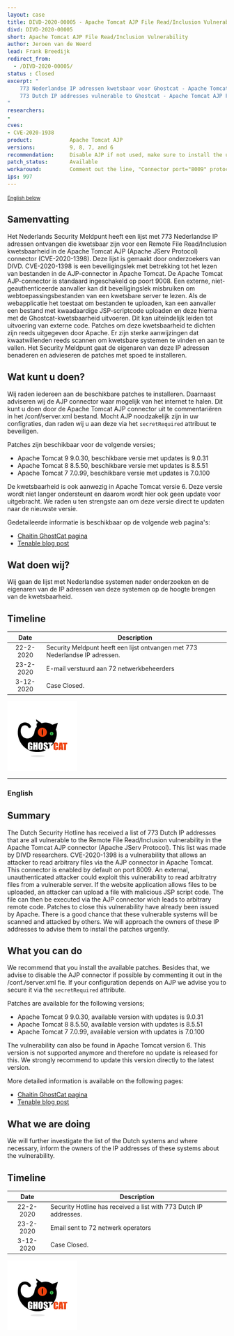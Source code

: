 ```yaml
---
layout: case
title: DIVD-2020-00005 - Apache Tomcat AJP File Read/Inclusion Vulnerability
divd: DIVD-2020-00005
short: Apache Tomcat AJP File Read/Inclusion Vulnerability
author: Jeroen van de Weerd
lead: Frank Breedijk
redirect_from:
  - /DIVD-2020-00005/
status : Closed
excerpt: "
	773 Nederlandse IP adressen kwetsbaar voor Ghostcat - Apache Tomcat AJP File Read/Inclusion Vulnerability /
	773 Dutch IP addresses vulnerable to Ghostcat - Apache Tomcat AJP File Read / Inclusion Vulnerability
"
researchers:
-
cves:
- CVE-2020-1938
product:        	Apache Tomcat AJP
versions:       	9, 8, 7, and 6
recommendation: 	Disable AJP if not used, make sure to install the update
patch_status:	 	Available
workaround:			Comment out the line, "Connector port="8009" protocol="AJP/1.3" redirectPort=8443"
ips: 997
---
```

<p>
	<small><a href='{{ page.url }}#english'>English below</a></small>
</p>

## Samenvatting

Het Nederlands Security Meldpunt heeft een lijst met 773 Nederlandse IP adressen ontvangen die kwetsbaar zijn voor een Remote File Read/Inclusion kwetsbaarheid in de Apache Tomcat AJP (Apache JServ Protocol) connector (CVE-2020-1398). Deze lijst is gemaakt door onderzoekers van DIVD. CVE-2020-1398 is een beveiligingslek met betrekking tot het lezen van bestanden in de AJP-connector in Apache Tomcat. De Apache Tomcat AJP-connector is standaard ingeschakeld op poort 9008. Een externe, niet-geauthenticeerde aanvaller kan dit beveiligingslek misbruiken om webtoepassingsbestanden van een kwetsbare server te lezen. Als de webapplicatie het toestaat om bestanden te uploaden, kan een aanvaller een bestand met kwaadaardige JSP-scriptcode uploaden en deze hierna met de Ghostcat-kwetsbaarheid uitvoeren. Dit kan uiteindelijk leiden tot uitvoering van externe code. Patches om deze kwetsbaarheid te dichten zijn reeds uitgegeven door Apache.
Er zijn sterke aanwijzingen dat kwaatwillenden reeds scannen om kwetsbare systemen te vinden en aan te vallen. Het Security Meldpunt gaat de eigenaren van deze IP adressen benaderen en advieseren de patches met spoed te installeren.

## Wat kunt u doen?

Wij raden iedereen aan de beschikbare patches te installeren. Daarnaast adviseren wij de AJP connector waar mogelijk van het internet te halen. Dit kunt u doen door de Apache Tomcat AJP connector uit te commentariëren in het /conf/server.xml bestand. Mocht AJP noodzakelijk zijn in uw configraties, dan raden wij u aan deze via het `secretRequired` attribuut te beveiligen.

Patches zijn beschikbaar voor de volgende versies;
* Apache Tomcat 9	9.0.30, beschikbare versie met updates is 9.0.31
* Apache Tomcat 8	8.5.50, beschikbare versie met updates is 8.5.51
* Apache Tomcat 7	7.0.99, beschikbare versie met updates is 7.0.100

De kwetsbaarheid is ook aanwezig in Apache Tomcat versie 6. Deze versie wordt niet langer ondersteunt en daarom wordt hier ook geen update voor uitgebracht. We raden u ten strengste aan om deze versie direct te updaten naar de nieuwste versie.

Gedetaileerde informatie is beschikbaar op de volgende web pagina's:
* [Chaitin GhostCat pagina](https://www.chaitin.cn/en/ghostcat)
* [Tenable blog post](https://www.tenable.com/blog/cve-2020-1938-ghostcat-apache-tomcat-ajp-file-readinclusion-vulnerability-cnvd-2020-10487)

## Wat doen wij?

Wij gaan de lijst met Nederlandse systemen nader onderzoeken en de eigenaren van de IP adressen van deze systemen op de hoogte brengen van de kwetsbaarheid.

## Timeline

| Date  | Description |
|:-----:|-------------|
| 22-2-2020 | Security Meldpunt heeft een lijst ontvangen met 773 Nederlandse IP adressen. |
| 23-2-2020 | E-mail verstuurd aan 72 netwerkbeheerders |
| 3-12-2020 | Case Closed. |

![Ghostcat](/assets/images/ghostcat-logo-small.png "Image copyright Chaitin Tech")

<hr>

### English

## Summary

The Dutch Security Hotline has received a list of 773 Dutch IP addresses that are all vulnerable to the Remote File Read/Inclusion vulnerability in the Apache Tomcat AJP connector (Apache JServ Protocol). This list was made by DIVD researchers. CVE-2020-1398 is a vulnerability that allows an attacker to read arbitrary files via the AJP connector in Apache Tomcat. This connector is enabled by default on port 8009. An external, unauthenticated attacker could exploit this vulnerability to read arbitratry files from a vulnerable server. If the website application allows files to be uploaded, an attacker can upload a file with malicious JSP script code. The file can then be executed via the AJP connector wich leads to arbitrary remote code. Patches to close this vulnerability have already been issued by Apache. There is a good chance that these vulnerable systems will be scanned and attacked by others. We will approach the owners of these IP addresses to advise them to install the patches urgently.

## What you can do

We recommend that you install the available patches. Besides that, we advise to disable the AJP connector if possible by commenting it out in the /conf./server.xml fie. If your configuration depends on AJP we advise you to secure it via the `secretRequired` attribute.

Patches are available for the following versions;
* Apache Tomcat 9 9.0.30, available version with updates is 9.0.31
* Apache Tomcat 8 8.5.50, available version with updates is 8.5.51
* Apache Tomcat 7 7.0.99, available version with updates is 7.0.100

The vulnerability can also be found in Apache Tomcat version 6. This version is not supported anymore and therefore no update is released for this. We strongly recommend to update this version directly to the latest version.

More detailed information is available on the following pages\:
* [Chaitin GhostCat pagina](https://www.chaitin.cn/en/ghostcat)
* [Tenable blog post](https://www.tenable.com/blog/cve-2020-1938-ghostcat-apache-tomcat-ajp-file-readinclusion-vulnerability-cnvd-2020-10487)


## What we are doing

We will further investigate the list of the Dutch systems and where necessary, inform the owners of the IP addresses of these systems about the vulnerability.

## Timeline

| Date  | Description |
|:-----:|-------------|
| 22-2-2020 | Security Hotline has received a list with 773 Dutch IP addresses. |
| 23-2-2020 | Email sent to 72 netwerk operators |
| 3-12-2020 | Case Closed. |


![Ghostcat](/assets/images/ghostcat-logo-small.png "Image copyright Chaitin Tech")
